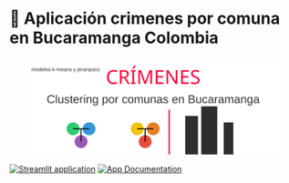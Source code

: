 # 🤖 Aplicación crimenes por comuna en Bucaramanga Colombia

<p align="center">
<a href=""><img src="assets/banner.svg" alt="App Streamlit Clustering por Comunas de Bucaramanga" width="450px"></a>
</p>

<p align="center">

<a href="https://appclustercrimes-hps7f8ushwdyf2bvx9b6k8.streamlit.app/"><img src="https://static.streamlit.io/badges/streamlit_badge_black_white.svg" alt="Streamlit application"></a>
<a href="https://google.com"><img src="https://img.shields.io/badge/Documentation-📘-blueviolet" alt="App Documentation"></a>
</p>